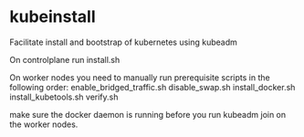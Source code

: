 # kubeinstall
Facilitate install and bootstrap of kubernetes using kubeadm

On controlplane run install.sh

On worker nodes you need to manually run prerequisite scripts in the following order:
enable_bridged_traffic.sh
disable_swap.sh
install_docker.sh
install_kubetools.sh
verify.sh

make sure the docker daemon is running before you run kubeadm join on the worker nodes.
